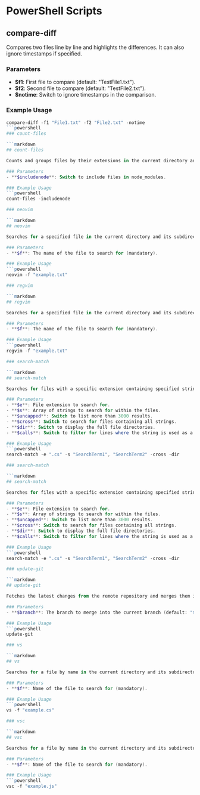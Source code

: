 # PowerShell Scripts

## compare-diff

Compares two files line by line and highlights the differences. It can also ignore timestamps if specified.

### Parameters
- **$f1**: First file to compare (default: "TestFile1.txt").
- **$f2**: Second file to compare (default: "TestFile2.txt").
- **$notime**: Switch to ignore timestamps in the comparison.

### Example Usage
```powershell
compare-diff -f1 "File1.txt" -f2 "File2.txt" -notime
```powershell
### count-files

```markdown
## count-files

Counts and groups files by their extensions in the current directory and its subdirectories. It can exclude files in node_modules unless specified.

### Parameters
- **$includenode**: Switch to include files in node_modules.

### Example Usage
```powershell
count-files -includenode

### neovim

```markdown
## neovim

Searches for a specified file in the current directory and its subdirectories, then opens it in Neovim.

### Parameters
- **$f**: The name of the file to search for (mandatory).

### Example Usage
```powershell
neovim -f "example.txt"

### regvim

```markdown
## regvim

Searches for a specified file in the current directory and its subdirectories, then opens it in Vim.

### Parameters
- **$f**: The name of the file to search for (mandatory).

### Example Usage
```powershell
regvim -f "example.txt"

### search-match

```markdown
## search-match

Searches for files with a specific extension containing specified strings. It can limit results, perform cross-term searches, display full directories, and filter for method calls.

### Parameters
- **$e**: File extension to search for.
- **$s**: Array of strings to search for within the files.
- **$uncapped**: Switch to list more than 3000 results.
- **$cross**: Switch to search for files containing all strings.
- **$dir**: Switch to display the full file directories.
- **$calls**: Switch to filter for lines where the string is used as a method call.

### Example Usage
```powershell
search-match -e ".cs" -s "SearchTerm1", "SearchTerm2" -cross -dir

### search-match

```markdown
## search-match

Searches for files with a specific extension containing specified strings. It can limit results, perform cross-term searches, display full directories, and filter for method calls.

### Parameters
- **$e**: File extension to search for.
- **$s**: Array of strings to search for within the files.
- **$uncapped**: Switch to list more than 3000 results.
- **$cross**: Switch to search for files containing all strings.
- **$dir**: Switch to display the full file directories.
- **$calls**: Switch to filter for lines where the string is used as a method call.

### Example Usage
```powershell
search-match -e ".cs" -s "SearchTerm1", "SearchTerm2" -cross -dir

### update-git

```markdown
## update-git

Fetches the latest changes from the remote repository and merges them into the current branch. Can specify a branch to merge from.

### Parameters
- **$branch**: The branch to merge into the current branch (default: "master").

### Example Usage
```powershell
update-git

### vs

```markdown
## vs

Searches for a file by name in the current directory and its subdirectories, then opens it in Visual Studio.

### Parameters
- **$f**: Name of the file to search for (mandatory).

### Example Usage
```powershell
vs -f "example.cs"

### vsc

```markdown
## vsc

Searches for a file by name in the current directory and its subdirectories, then opens it in Visual Studio Code.

### Parameters
- **$f**: Name of the file to search for (mandatory).

### Example Usage
```powershell
vsc -f "example.js"
